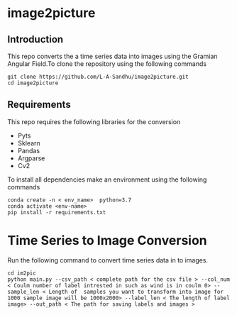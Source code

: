 # image2picture

## Introduction 

This repo converts the a time series data into images using the Gramian Angular Field.To clone the repository using the following commands 

```
git clone https://github.com/L-A-Sandhu/image2picture.git
cd image2picture

```

## Requirements 

This repo requires the following libraries for the conversion 

* Pyts
* Sklearn
* Pandas 
* Argparse
* Cv2
 
 To install all dependencies  make an environment using  the following commands 
 
```
conda create -n < env_name>  python=3.7
conda activate <env-name>
pip install -r requirements.txt

```

# Time Series to Image Conversion 

Run the following command to convert time series data in to images. 

```
cd im2pic
python main.py --csv_path < complete path for the csv file > --col_num < Coulm number of label intrested in such as wind is in coulm 0> --sample_len < Length of  samples you want to transform into image for 1000 sample image will be 1000x2000> --label_len < The length of label image> --out_path < The path for saving labels and images >
```
